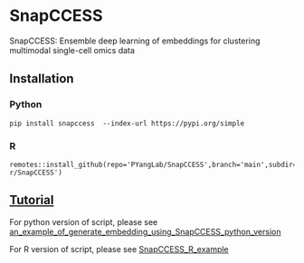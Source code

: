 # SnapCCESS
SnapCCESS: Ensemble deep learning of embeddings for clustering multimodal single-cell omics data


## Installation

### Python

```
pip install snapccess  --index-url https://pypi.org/simple
```


### R

```
remotes::install_github(repo='PYangLab/SnapCCESS',branch='main',subdir='snapccess-r/SnapCCESS')
```


## [Tutorial](https://github.com/PYangLab/SnapCCESS/tree/main/tutorials)


For python version of script, please see [an_example_of_generate_embedding_using_SnapCCESS_python_version](https://github.com/yulijia/SnapCCESS/blob/main/tutorials/src/an_example_of_generate_embedding_using_SnapCCESS_python_version.ipynb)

For R version of script, please see
[SnapCCESS_R_example](https://htmlpreview.github.io/?https://github.com/yulijia/SnapCCESS/blob/main/tutorials/src/SnapCCESS_R_example.html)

